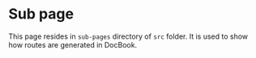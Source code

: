 # Sub page

This page resides in `sub-pages` directory of `src` folder. It is used to show how routes are generated in DocBook.